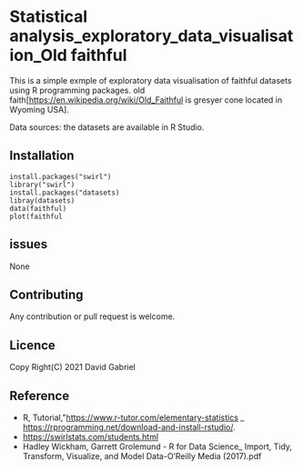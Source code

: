 # Statistical analysis_exploratory_data_visualisation_Old faithful

This is a simple  exmple of exploratory data visualisation of faithful datasets using R programming packages. old faith[https://en.wikipedia.org/wiki/Old_Faithful is gresyer cone located in Wyoming USA]. 

Data sources: the datasets are available in R Studio.

## Installation
``` 
install.packages("swirl")
library("swirl")
install.packages("datasets)
libray(datasets)
data(faithful)
plot(faithful
```

## issues
None

## Contributing
Any contribution or pull request is welcome.

## Licence
Copy Right(C) 2021 David Gabriel

## Reference
-  R, Tutorial,"https://www.r-tutor.com/elementary-statistics
_  https://rprogramming.net/download-and-install-rstudio/.
-  https://swirlstats.com/students.html
-  Hadley Wickham, Garrett Grolemund - R for Data Science_ Import, Tidy, Transform, Visualize, and Model Data-O’Reilly Media (2017).pdf
